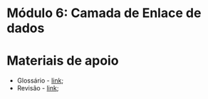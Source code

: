 # Módulo 6: Camada de Enlace de dados

# Materiais de apoio

- Glossário - [link](./Glossário.md);
- Revisão - [link](./REVISAO.md);